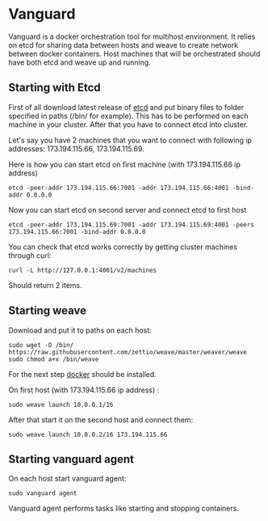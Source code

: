 Vanguard
========

Vanguard is a docker orchestration tool for multihost environment. It relies on etcd for sharing data between hosts and weave to create network between docker containers. Host machines that will be orchestrated should have both etcd and weave up and running.

Starting with Etcd
------------------

First of all download latest release of [etcd](https://github.com/coreos/etcd/releases) and put binary files to folder specified in paths (/bin/ for example). This has to be performed on each machine in your cluster. After that you have to connect etcd into cluster.

Let's say you have 2 machines that you want to connect with following ip addresses: 173.194.115.66, 173.194.115.69.

Here is how you can start etcd on first machine (with 173.194.115.66 ip address)

```
etcd -peer-addr 173.194.115.66:7001 -addr 173.194.115.66:4001 -bind-addr 0.0.0.0
```

Now you can start etcd on second server and connect etcd to first host

```
etcd -peer-addr 173.194.115.69:7001 -addr 173.194.115.69:4001 -peers 173.194.115.66:7001 -bind-addr 0.0.0.0
```

You can check that etcd works correctly by getting cluster machines through curl:

```
curl -L http://127.0.0.1:4001/v2/machines
```

Should return 2 items.

Starting weave
--------------

Download and put it to paths on each host:

```
sudo wget -O /bin/ https://raw.githubusercontent.com/zettio/weave/master/weaver/weave
sudo chmod a+x /bin/weave
```

For the next step [docker](http://docs.docker.com/installation/) should be installed.

On first host (with 173.194.115.66 ip address) :

```
sudo weave launch 10.0.0.1/16
```

After that start it on the second host and connect them:

```
sudo weave launch 10.0.0.2/16 173.194.115.66
```

Starting vanguard agent
-----------------------

On each host start vanguard agent:

```
sudo vanguard agent
```

Vanguard agent performs tasks like starting and stopping containers.
